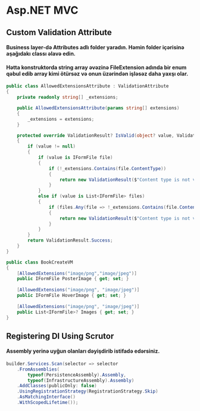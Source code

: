 # Asp.NET MVC

## Custom Validation Attribute 

#### Business layer-də Attributes adlı folder yaradın. Həmin folder içərisinə aşağıdakı classı əlavə edin. 
#### Hətta konstruktorda string array əvəzinə FileExtension adında bir enum qəbul edib array kimi ötürsəz və onun üzərindən işləsəz daha yaxşı olar. 

```cs
public class AllowedExtensionsAttribute : ValidationAttribute
{
    private readonly string[] _extensions;

    public AllowedExtensionsAttribute(params string[] extensions)
    {
        _extensions = extensions;
    }

    protected override ValidationResult? IsValid(object? value, ValidationContext validationContext)
    {
        if (value != null)
        {
            if (value is IFormFile file)
            {
                if (!_extensions.Contains(file.ContentType))
                {
                    return new ValidationResult($"Content type is not valid. Only {string.Join(',',_extensions)} is allowed");
                }
            }
            else if (value is List<IFormFile> files)
            {
                if (files.Any(file => !_extensions.Contains(file.ContentType)))
                {
                    return new ValidationResult($"Content type is not valid. Only {string.Join(',',_extensions)} are allowed");
                }
            }
        }
        return ValidationResult.Success;
    }
}
```

```cs
public class BookCreateVM
{
    [AllowedExtensions("image/png","image/jpeg")]
    public IFormFile PosterImage { get; set; }
    
    [AllowedExtensions("image/png", "image/jpeg")]
    public IFormFile HoverImage { get; set; }
    
    [AllowedExtensions("image/png", "image/jpeg")]
    public List<IFormFile>? Images { get; set; }
}
```


## Registering DI Using Scrutor

#### Assembly yerinə uyğun olanları dəyişdirib istifadə edərsiniz.
```cs
builder.Services.Scan(selector => selector
    .FromAssemblies(
        typeof(PersistenceAssembly).Assembly,
        typeof(InfrastructureAssembly).Assembly)
    .AddClasses(publicOnly: false)
    .UsingRegistrationStrategy(RegistrationStrategy.Skip)
    .AsMatchingInterface()
    .WithScopedLifetime());
```